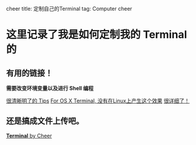 cheer
title: 定制自己的Terminal
tag: Computer
cheer

# 这里记录了我是如何定制我的 Terminal 的

## 有用的链接！

**需要改变环境变量以及进行 Shell 编程**

[很清晰明了的 Tips](https://www.ibm.com/developerworks/linux/library/l-tip-prompt/)
[For OS X Terminal, 没有在Linux上产生这个效果](http://stevelosh.com/blog/2009/03/candy-colored-terminal/)
[很详细了！](https://askubuntu.com/questions/558280/changing-colour-of-text-and-background-of-terminal)

## 还是搞成文件上传吧。

[**Terminal** by Cheer](https://github.com/reehc/Then/blob/master/cheer's%20taste/terminalrc)


